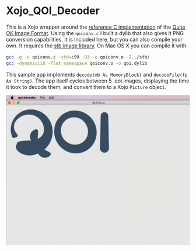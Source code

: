 # Xojo_QOI_Decoder

This is a Xojo wrapper around the [reference C implementation](https://github.com/phoboslab/qoi) of the [Quite OK Image Format](https://qoiformat.org/). Using the `qoiconv.c` I built a dylib that also gives it PNG conversion capabilities. It is included here, but you can also compile your own. It requires the [stb image library](https://github.com/nothings/stb). On Mac OS X you can compile it with:

```bash
gcc -g -c qoiconv.c -std=c99 -O3 -o qoiconv.o -I../stb/
gcc -dynamiclib -flat_namespace qoiconv.o -o qoi.dylib     
```

This sample app implements `decode(mb As MemoryBlock)` and `decodeFile(fp As String)`. The app itself cycles between 5 .qoi images, displaying the time it took to decode them, and convert them to a Xojo `Picture` object.

![demo](qoi.gif)
